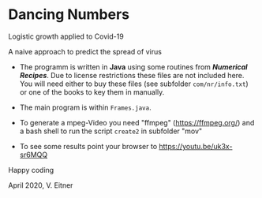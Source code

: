 # Dancing Numbers
Logistic growth applied to Covid-19

A naive approach to predict the spread of virus

- The programm is written in __Java__ using some routines from ___Numerical Recipes___. Due to license restrictions these files are not included here. 
You will need either to buy these files (see subfolder `com/nr/info.txt`) or one of the books to key them in manually.

- The main program is within `Frames.java`.

- To generate a mpeg-Video you need "ffmpeg" (https://ffmpeg.org/) and a bash shell to run the script `create2` in subfolder "mov"

- To see some results point your browser to https://youtu.be/uk3x-sr6MQQ

Happy coding

April 2020, V. Eitner 